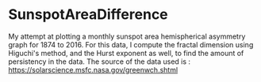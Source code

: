 # SunspotAreaDifference
My attempt at plotting a monthly sunspot area hemispherical asymmetry graph for 1874 to 2016.
For this data, I compute the fractal dimension using Higuchi's method, and the Hurst exponent as well, to find the amount of persistency in the data.
The source of the data used is : https://solarscience.msfc.nasa.gov/greenwch.shtml